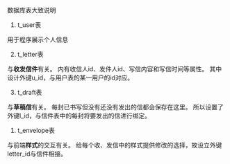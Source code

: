 数据库表大致说明

1. t_user表

用于程序展示个人信息

2. t_letter表

与**收发信件**有关。
内有收信人id、发件人id、写信内容和写信时间等属性。
其中设计外键u_id，与用户表的某一用户的id对应。

3. t_draft表

与**草稿信**有关。
每封已书写但没有还没有发出的信都会保存在这里。
所以设置了外键l_id，与信件表中的每封将要发出的信进行绑定。

1. t_envelope表

与前端**样式**的交互有关。
给每个收、发信中的样式提供修改的选择，故设立外键letter_id与信件相接。